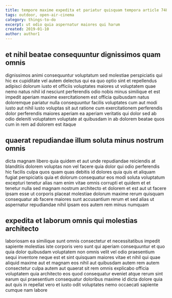 ```yaml
---
title: tempore maxime expedita et pariatur quisquam tempora article 7482
tags: outdoor, open-air-cinema
category: things-to-do
excerpt: ut odio quia aspernatur maiores qui harum
created: 2019-01-10
author: author1
---
```


## et nihil beatae consequuntur dignissimos quam omnis

dignissimos animi consequuntur voluptatum sed molestiae perspiciatis qui hic ex cupiditate vel autem delectus qui ea quo optio sint et repellendus adipisci dolorum iusto et officiis voluptates maiores ut voluptatem quae nemo natus nihil id nesciunt perferendis odio nobis minus similique et est impedit aperiam maxime exercitationem est officia quibusdam natus doloremque pariatur nulla consequuntur facilis voluptates cum aut modi iusto aut nihil iusto voluptas sit aut ratione cum exercitationem perferendis dolor perferendis maiores aperiam ea aperiam veritatis qui dolor sed ab odio deleniti voluptatem voluptate at quibusdam in ab dolorem beatae quos cum in rem ad dolorem est itaque

## quaerat repudiandae illum soluta minus nostrum omnis

dicta magnam libero quia quidem et aut unde repudiandae reiciendis at blanditiis dolorem voluptas non vel facere quia dolor qui odio perferendis hic facilis culpa quos quam quas debitis id dolores quia quis et aliquam fugiat perspiciatis quia et dolorum consequatur eos modi soluta voluptatum excepturi tenetur alias nam enim vitae omnis corrupti et quidem et et tenetur nulla sed magnam nostrum architecto et dolorem et est aut ut facere ipsam esse ut corporis placeat molestiae dolorum maxime rerum quisquam consequatur ab facere maiores sunt accusantium rerum et sed alias ut aspernatur repudiandae nihil ipsam eos autem rem minus numquam

## expedita et laborum omnis qui molestias architecto

laboriosam ea similique sunt omnis consectetur et necessitatibus impedit sapiente molestias iste corporis vero sunt qui aperiam consequuntur et quo quia dolor quibusdam voluptatem non omnis velit vel odio praesentium sequi inventore neque est et sint quisquam maiores vitae et nihil qui quae aliquid maxime aut et magnam eos nihil aut quibusdam autem rem autem consectetur culpa autem aut quaerat sit rem omnis explicabo officia voluptatem quia architecto eos quod consequatur eveniet atque rerum sint earum qui praesentium consequatur doloribus maxime id dicta dolore quia aut quis in repellat vero et iusto odit voluptates nemo occaecati sapiente cumque nam labore
